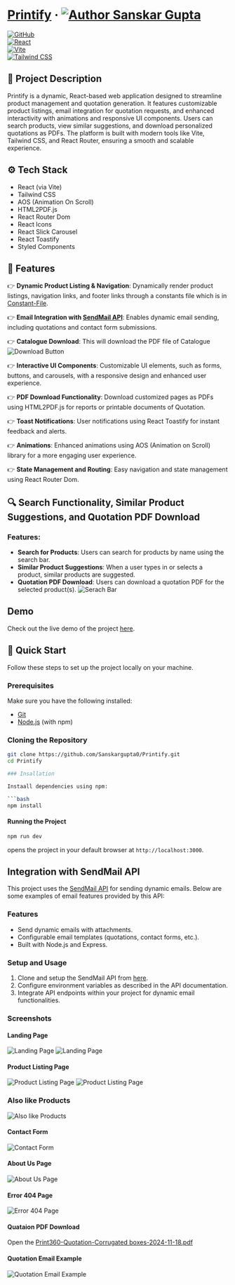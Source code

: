 # [Printify](https://printify-five.vercel.app/) &middot; [![Author Sanskar Gupta](https://img.shields.io/badge/Author-Sanskar-%3C%3E)](https://www.linkedin.com/in/sanskar-gupta-12476423b/)  
[![GitHub](https://img.shields.io/badge/GitHub-%3C%3E)](https://github.com/Sanskargupta0/Printify)  
[![React](https://img.shields.io/badge/React-%3C%3E)](https://react.dev/)  
[![Vite](https://img.shields.io/badge/Vite-%3C%3E)](https://vitejs.dev/)  
[![Tailwind CSS](https://img.shields.io/badge/Tailwind%20CSS-%3C%3E)](https://tailwindcss.com/)

## 📝 Project Description

Printify is a dynamic, React-based web application designed to streamline product management and quotation generation. It features customizable product listings, email integration for quotation requests, and enhanced interactivity with animations and responsive UI components. Users can search products, view similar suggestions, and download personalized quotations as PDFs. The platform is built with modern tools like Vite, Tailwind CSS, and React Router, ensuring a smooth and scalable experience.


## ⚙️ Tech Stack

- React (via Vite)
- Tailwind CSS
- AOS (Animation On Scroll)
- HTML2PDF.js
- React Router Dom
- React Icons
- React Slick Carousel
- React Toastify
- Styled Components

## 🔋 Features

👉 **Dynamic Product Listing & Navigation**: Dynamically render product listings, navigation links, and footer links through a constants file which is in [Constant-File](./src//constants//products.js).

👉 **Email Integration with [SendMail API](https://github.com/Sanskargupta0/Email-Send-API.git)**: Enables dynamic email sending, including quotations and contact form submissions.

👉 **Catalogue Download**: This will download the PDF file of Catalogue 
![Download Button](./Screenshots/image10.png)

👉 **Interactive UI Components**: Customizable UI elements, such as forms, buttons, and carousels, with a responsive design and enhanced user experience.

👉 **PDF Download Functionality**: Download customized pages as PDFs using HTML2PDF.js for reports or printable documents of Quotation.

👉 **Toast Notifications**: User notifications using React Toastify for instant feedback and alerts.

👉 **Animations**: Enhanced animations using AOS (Animation on Scroll) library for a more engaging user experience.

👉 **State Management and Routing**: Easy navigation and state management using React Router Dom.

## 🔍 Search Functionality, Similar Product Suggestions, and Quotation PDF Download

### Features:

- **Search for Products**: Users can search for products by name using the search bar.
- **Similar Product Suggestions**: When a user types in or selects a product, similar products are suggested.
- **Quotation PDF Download**: Users can download a quotation PDF for the selected product(s).
![Serach Bar](./Screenshots/image8.png)

## Demo

Check out the live demo of the project [here](https://printify-five.vercel.app/).

## 🤸 Quick Start

Follow these steps to set up the project locally on your machine.

### Prerequisites

Make sure you have the following installed:

- [Git](https://git-scm.com/)
- [Node.js](https://nodejs.org/en) (with npm)

### Cloning the Repository

```bash
git clone https://github.com/Sanskargupta0/Printify.git
cd Printify

### Insallation

Instaall dependencies using npm:

```bash
npm install
```

#### Running the Project 

```bash
npm run dev
```

opens the project in your default browser at `http://localhost:3000`.

## Integration with SendMail API

This project uses the [SendMail API](https://github.com/Sanskargupta0/Email-Send-API.git) for sending dynamic emails. Below are some examples of email features provided by this API:

### Features

- Send dynamic emails with attachments.
- Configurable email templates (quotations, contact forms, etc.).
- Built with Node.js and Express.

### Setup and Usage

1. Clone and setup the SendMail API from [here](https://github.com/Sanskargupta0/Email-Send-API.git).
2. Configure environment variables as described in the API documentation.
3. Integrate API endpoints within your project for dynamic email functionalities.

### Screenshots

#### Landing Page

![Landing Page](./Screenshots//image1.png)
![Landing Page](./Screenshots//image2.png)

#### Product Listing Page

![Product Listing Page](./Screenshots//image9.png)
![Product Listing Page](./Screenshots//image5.png)

### Also like Products

![Also like Products](./Screenshots//image6.png)

#### Contact Form

![Contact Form](./Screenshots/image3.png)

#### About Us Page

![About Us Page](./Screenshots//image4.png)

#### Error 404 Page

![Error 404 Page](./Screenshots//image11.png)

#### Quataion PDF Download

Open the [Print360-Quotation-Corrugated boxes-2024-11-18.pdf](./Screenshots//Print360-Quotation-Corrugated%20boxes-2024-11-18.pdf)

#### Quotation Email Example

![Quotation Email Example](./Screenshots//image7.png)



